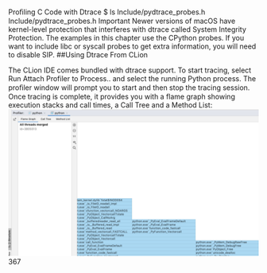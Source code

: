 Proﬁling C Code with Dtrace $ ls Include/pydtrace_probes.h Include/pydtrace_probes.h Important Newer versions of macOS have kernel-level protection that interferes with dtrace called System Integrity Protection. The examples in this chapter use the CPython probes. If you want to include libc or syscall probes to get extra information, you will need to disable SIP. 
##Using Dtrace From CLion 

 The CLion IDE comes bundled with dtrace support. To start tracing, select   Run Attach Profiler to Process..  and select the running Python process. The proﬁler window will prompt you to start and then stop the tracing session. Once tracing is complete, it provides you with a flame graph showing execution stacks and call times, a Call Tree and a Method List: 
![page_367_9](images/page_367_9.jpeg)
 367